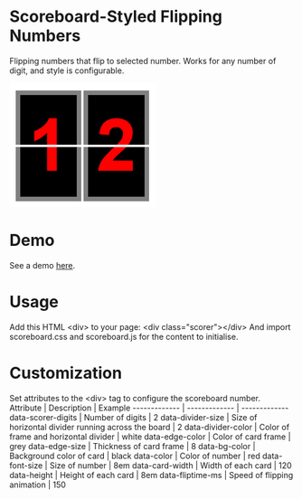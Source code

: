 Scoreboard-Styled Flipping Numbers
==================================

Flipping numbers that flip to selected number.
Works for any number of digit, and style is configurable. 

<img src="https://github.com/Kyeo1983/Scoreboard_Numbers/blob/master/sample/screenshot.jpg"/>



Demo
=====

See a demo <a href="http://codepen.io/Kyeo1983/full/KwbBYW" target="_blank">here</a>.



Usage
======

Add this HTML &lt;div&gt; to your page:     &lt;div class="scorer"&gt;&lt;/div&gt;
And import scoreboard.css and scoreboard.js for the content to initialise.


Customization
===============

Set attributes to the &lt;div&gt; tag to configure the scoreboard number.
Attribute  | Description  | Example
------------- | ------------- | -------------  
data-scorer-digits  | Number of digits  |  2
data-divider-size  | Size of horizontal divider running across the board  | 2
data-divider-color  | Color of frame and horizontal divider  | white
data-edge-color  | Color of card frame  | grey
data-edge-size  | Thickness of card frame  | 8
data-bg-color  | Background color of card  | black
data-color  | Color of number  | red
data-font-size  | Size of number  | 8em
data-card-width  | Width of each card  | 120
data-height  | Height of each card  | 8em
data-fliptime-ms  | Speed of flipping animation  | 150